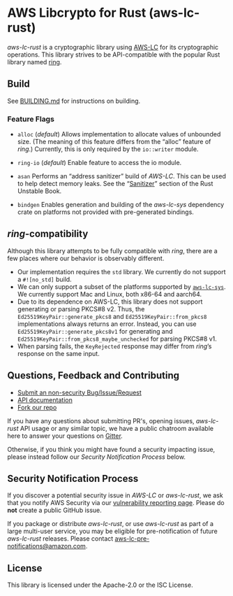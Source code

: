 # AWS Libcrypto for Rust (aws-lc-rust)
*aws-lc-rust* is a cryptographic library using [AWS-LC](https://github.com/aws/aws-lc) for its cryptographic operations.
This library strives to be API-compatible with the popular Rust library named 
[ring](https://github.com/briansmith/ring).

## Build
See [BUILDING.md](BUILDING.md) for instructions on building.

### Feature Flags
* `alloc` (*default*)
Allows implementation to allocate values of unbounded size. (The meaning of this feature differs from the “alloc” 
feature of *ring*.) Currently, this is only required by the `io::writer` module.

* `ring-io` (*default*)
Enable feature to access the io module.

* `asan`
Performs an “address sanitizer” build of *AWS-LC*. This can be used to help detect memory leaks. See the
“[Sanitizer](https://doc.rust-lang.org/beta/unstable-book/compiler-flags/sanitizer.html)”
section of the Rust Unstable Book.

* `bindgen`
Enables generation and building of the *aws-lc-sys* dependency crate on platforms not provided with pre-generated bindings.

## *ring*-compatibility

Although this library attempts to be fully compatible with *ring*, there are a few places where our behavior is 
observably different.

* Our implementation requires the `std` library. We currently do not support a `#![no_std]` build.
* We can only support a subset of the platforms supported by [`aws-lc-sys`](https://crates.io/crates/aws-lc-sys). We currently support Mac and Linux, both 
x86-64 and aarch64.
* Due to its dependence on AWS-LC, this library does not support generating or parsing PKCS#8 v2. 
Thus, the `Ed25519KeyPair::generate_pkcs8` and `Ed25519KeyPair::from_pkcs8` implementations always returns an error. 
Instead, you can use `Ed25519KeyPair::generate_pkcs8v1` for generating and `Ed25519KeyPair::from_pkcs8_maybe_unchecked`
for parsing PKCS#8 v1.
* When parsing fails, the `KeyRejected` response may differ from *ring*’s response on the same input.

## Questions, Feedback and Contributing

* [Submit an non-security Bug/Issue/Request](https://github.com/awslabs/aws-lc-rust/issues/new/choose)
* [API documentation](https://docs.rs/aws-lc-rust/)
* [Fork our repo](https://github.com/awslabs/aws-lc-rust/fork)

If you have any questions about submitting PR's, opening issues, *aws-lc-rust* API usage or
any similar topic, we have a public chatroom available here to answer your questions
on [Gitter](https://gitter.im/aws/aws-lc).

Otherwise, if you think you might have found a security impacting issue, please instead
follow our *Security Notification Process* below.

## Security Notification Process

If you discover a potential security issue in *AWS-LC* or *aws-lc-rust*, we ask that you notify AWS
Security via our
[vulnerability reporting page](https://aws.amazon.com/security/vulnerability-reporting/).
Please do **not** create a public GitHub issue.

If you package or distribute *aws-lc-rust*, or use *aws-lc-rust* as part of a large multi-user service,
you may be eligible for pre-notification of future *aws-lc-rust* releases.
Please contact aws-lc-pre-notifications@amazon.com.

## License

This library is licensed under the Apache-2.0 or the ISC License.
